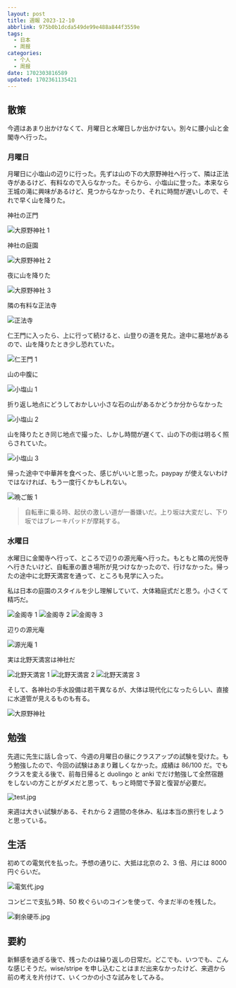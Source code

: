 ```yaml
---
layout: post
title: 週報 2023-12-10
abbrlink: 975b0b1dcda549de99e488a844f3559e
tags:
  - 日本
  - 周报
categories:
  - 个人
  - 周报
date: 1702303816589
updated: 1702361135421
---
```


## 散策

今週はあまり出かけなくて、月曜日と水曜日しか出かけない。別々に腰小山と金閣寺へ行った。

### 月曜日

月曜日に小塩山の辺りに行った。先ずは山の下の大原野神社へ行って、隣は正法寺があるけど、有料なので入らなかった。そらから、小塩山に登った。本来なら王城の滝に興味があるけど、見つからなかったり、それに時間が遅いしので、それで早く山を降りた。

神社の正門

![大原野神社 1](https://image-proxy.rxliuli.com/?url=https://lh3.googleusercontent.com/pw/ADCreHdp7hErPjMTA2_H4UQd5IxE_t0Gvc5y6S37lG23Rmznc-rcdU1JupIYOwSfOnJfrF6RPDHyvNItTbR_MAGMhsw7eIGutKsq7k2ts3C7W4fvDH3IBPpBT98ay6gomfgcORHqaTrbRPirwkyfC7zGPQix=w2554-h1916-s-no-gm)

神社の庭園

![大原野神社 2](https://image-proxy.rxliuli.com/?url=https://lh3.googleusercontent.com/pw/ADCreHf3MgpuC6s97P0aOGmQsA0Vy8A7DL0jev3S3r7yJAa3N8WpgF0G6OsIEhauhEQXzA_Y-VFz2gDg9Eou5InSkxGiIGgXG3cNc1KHcnaBpVxzH-HK7ZLr6Ri0yhGvbw61-syqvNzd0BsyIUjwB43apo-5=w2554-h1916-s-no-gm)

夜に山を降りた

![大原野神社 3](https://image-proxy.rxliuli.com/?url=https://lh3.googleusercontent.com/pw/ADCreHfaAIwzmqAum-_1MFl7uOEY2gPrIcNxYbOoygg7HNXW5hFoztcysrfDOB29Cj7oZMHCz5T-OZI3vC-nWh1MVFcomcONtZlhlUWQ-br3Y4O_AFw9ZtPhneIzRR1bDJDaWxe0g67LZi5cztor9RabKuDv=w2554-h1916-s-no-gm)

隣の有料な正法寺

![正法寺](https://image-proxy.rxliuli.com/?url=https://lh3.googleusercontent.com/pw/ADCreHfS0XWSVJHWvGBSQaprjxxB7kSFAKb6a6-hXJErcQdojCctk6TnXU0KH8FFC6NTZMI7xTeuIa2kgbAd9cmpAkujM8nPDSl_KPJrCD89Tl3WNJL6HkYVtkU21cRbPDiaQn2lZofYr7SZ_uXR1VB2b-3J=w2554-h1916-s-no-gm)

仁王門に入ったら、上に行って続けると、山登りの道を見た。途中に墓地があるので、山を降りたとき少し恐れていた。

![仁王門 1](https://image-proxy.rxliuli.com/?url=https://lh3.googleusercontent.com/pw/ADCreHc74tfmFvRBOgnEoyXlW5SP43luSYBFWe9jJ3riHhNDc1pUTNeeIWKBq7-8BkGBGBtbxPdcKIBYR3KvWkjL02qDCweSSCiS2vWHyXvr442_mNJ0YizqAmNEfDjataAmJHQAUSWciNWN08XHWAHqtrWk=w2554-h1916-s-no-gm)

山の中腹に

![小塩山 1](https://image-proxy.rxliuli.com/?url=https://lh3.googleusercontent.com/pw/ADCreHfZkuGsmMQzV_60oKPDGc6d0u4bXM0j9n8qPLra--4EpHgcfpUiH2ZwTD87IkoIegESfUq7VostOicZakzhcoBZnasJXuM_ZxzjAhSsIrTrqO8-V3fPl7BWhjdZwDJ2pC-B5e9R5jZGlrIJqym6KqSK=w2554-h1916-s-no-gm)

折り返し地点にどうしておかしい小さな石の山があるかどうか分からなかった

![小塩山 2](https://image-proxy.rxliuli.com/?url=https://lh3.googleusercontent.com/pw/ADCreHfvAYaObRSGheRaW3sesUSUDc6O_gJpOPqGwTnKtQWU9oe4s1uEFbIAPBtY3IU95SUfWEkLccoJzDEXhVqRSFnQ8CYlIlk7DJSz2-zCG6_tqG2lgiyZ5cSLNVUudlU6EtN7_XdwG4ET2kVjcRy149Kg=w1438-h1916-s-no-gm)

山を降りたとき同じ地点で撮った、しかし時間が遅くて、山の下の街は明るく照らされていた。

![小塩山 3](https://image-proxy.rxliuli.com/?url=https://lh3.googleusercontent.com/pw/ADCreHesj9FwnN6xr04qMlwbbM47r93_VQ81xU6b-LFXdG5N5HSiqgTRWL7-ZnRP2QOpVTE3jUzv0abEt6cstx26izG6kxLTGdcfgDJgeZottRfEFBjbFzYlmqXYiKe7-YqE8hfi2LIaO__yQL-0KVvBMvQ1=w2554-h1916-s-no-gm)

帰った途中で中華丼を食べった、感じがいいと思った。paypay が使えないわけではなければ、もう一度行くかもしれない。

![晩ご飯 1](https://image-proxy.rxliuli.com/?url=https://lh3.googleusercontent.com/pw/ADCreHdnAHvqodXnw_POw4h-WavpKj6uUASVbjP2nHlhTpBG45FauGWIiVnQl6pN-qb5u-Rk2drb19WQVbuoK_bgAQ9DLv3BWyMmkPgjI9iRY9JJuXGmS23i7_WBJpidM07VYlg8F6byL5RctWtJe0UeNjpa=w2554-h1916-s-no-gm)

> 自転車に乗る時、起伏の激しい道が一番嫌いだ。上り坂は大変だし、下り坂ではブレーキパッドが摩耗する。

### 水曜日

水曜日に金閣寺へ行って、ところで辺りの源光庵へ行った。もともと隣の光悦寺へ行きたいけど、自転車の置き場所が見つけなかったので、行けなかった。帰ったの途中に北野天満宮を通って、ところも見学に入った。

私は日本の庭園のスタイルを少し理解していて、大体箱庭式だと思う。小さくて精巧だ。

![金阁寺 1](https://image-proxy.rxliuli.com/?url=https://lh3.googleusercontent.com/pw/ADCreHdWLrNJTJhCtxq5W8bGM20b_jt-nVM3Y1hgksMEq_J2ZRf1SA72MxEoVq9Qlr86vNqra8W0bznL7ZxzdYatcXmERHkNMEU0jTWA94CY5Y7dN7Np8IbDJ0t5_aT2GCGSKepZWEmMRg0OFLrkiAiPxsUW=w1438-h1916-s-no-gm)
![金阁寺 2](https://image-proxy.rxliuli.com/?url=https://lh3.googleusercontent.com/pw/ADCreHf3YERvdj0p-LdUf12aV4-cDTlfzKhc0JVYfmjavL4jqYKB7JMEgIcdZwKmUTbmCKWOXgPXRWiZG6gvlWUW73aXPyPIaXPdBM9mWsCOel4-6CVd3gy8IE2F3W_Ckr1SrjKwxqm1QrjuWY-QvEUfgqXe=w2554-h1916-s-no-gm)
![金阁寺 3](https://image-proxy.rxliuli.com/?url=https://lh3.googleusercontent.com/pw/ADCreHeYreocGg8KdaoRb9aS82iDqG4IZX-809AGrNN-zOaZ_4UW_p4alT-1vKQMH74FGHES7EIHsEyOPuMKUQwPHDY6V0izC_n8V7AhBoT0M9GT7w0UOZZj4kR4Q32oVoFsSn0MagGhZ60LDb3PWpsWNjrg=w2554-h1916-s-no-gm)

辺りの源光庵

![源光庵 1](https://image-proxy.rxliuli.com/?url=https://lh3.googleusercontent.com/pw/ADCreHdDiM2wTrSY5Jm8R03Q84fGzSG7YxX86RZZYKfF3xEUkf3kno-gLpKadpjvcmS5w8La4-3TUH3ntXqYOcnJLek88-LBOheqSu7K5hezMiMy06HRLMl9gcTlDSLIBs_FdgNZ0-5o466Gu3cWaWNA71YV=w2554-h1916-s-no-gm)

実は北野天満宮は神社だ

![北野天満宮 1](https://image-proxy.rxliuli.com/?url=https://lh3.googleusercontent.com/pw/ADCreHf_g-znqLnS5SKnUOqc_ZlkWahVB6-F1u9pu_fjk222q4WY3qQDhG03zg-6gqbVK6NlXoCILwX4gYoy5s-0uvJz27TsXhkPZsp5LffaP9XZqtWvlBH3f4WQ9hRs9J5nRUfJ6qxr_oWHoJakXDdrwJ5L=w2554-h1916-s-no-gm)
![北野天満宮 2](https://image-proxy.rxliuli.com/?url=https://lh3.googleusercontent.com/pw/ADCreHdVrI24nV6c2EATm-VbWEs0MhAQvXPGh32cILPl2G6idsiN0-d61rF8xdFlgX-bAnawlHCrvcUuSsY5AR1npNUfsHcE8kilAuenSBak6jTQNFEuyoMZaqB9NJh52balv4kJ9B23TFZEC3IQ2MLAv_rq=w2554-h1916-s-no-gm)
![北野天満宮 3](https://image-proxy.rxliuli.com/?url=https://lh3.googleusercontent.com/pw/ADCreHcpF-WuAVf__-gjSSDXAXfmYka7IODvnjaBJJQBQDKUGEoak_ERNJO_Fk1DfOlJptVBGCVy1adSM6xbT6WX5x5J76_jatMbi2Odn4o0lp-6yOFDnJQ38EeL2BlHPcr40r_uXM8W1prK383o6WXGwODl=w2554-h1916-s-no-gm)

そして、各神社の手水設備は若干異なるが、大体は現代化になったらしい、直接に水道管が見えるものも有る。

![大原野神社](https://image-proxy.rxliuli.com/?url=https://lh3.googleusercontent.com/pw/ADCreHd4R0Lp9IPhaw05EN_YQ3WvNtbyldiDasWk9N0NLiLwU17DTAPmst_7T8QzF2eSZVVzqEdNhuI1KbCFFsgi9Mtz3VQ6X2TvllRMDsNsnnJG6LfisDIR7TQIyCQaLELzXW9a22MB_8iiuc0hrk9C5d9i=w2554-h1916-s-no-gm)

## 勉強

先週に先生に話し合って、今週の月曜日の昼にクラスアップの試験を受けた。もう勉強したので、今回の試験はあまり難しくなかった。成績は 86/100 だ。でもクラスを変える後で、前毎日帰ると duolingo と anki でだけ勉強して全然宿題をしないの方ことがダメだと思って、もっと時間で予習と復習が必要だ。

![test.jpg](/resources/a3b901f06404433ea23dea7b2a9acd32.jpg)

来週は大きい試験がある、それから 2 週間の冬休み、私は本当の旅行をしようと思っている。

## 生活

初めての電気代を払った。予想の通りに、大抵は北京の 2、3 倍、月には 8000 円ぐらいだ。

![電気代.jpg](/resources/ef35020aa0e747b3b56d96c66a9717a3.jpg)

コンビニで支払う時、50 枚ぐらいのコインを使って、今まだ半のを残した。

![剩余硬币.jpg](/resources/8918f634ea074e73a9b7a68f49d22b20.jpg)

## 要約

新鮮感を過ぎる後で、残ったのは繰り返しの日常だ。どこでも、いつでも、こんな感じそうだ。wise/stripe を申し込むことはまだ出来なかったけど、来週から前の考えを片付けて、いくつかの小さな試みをしてみる。
